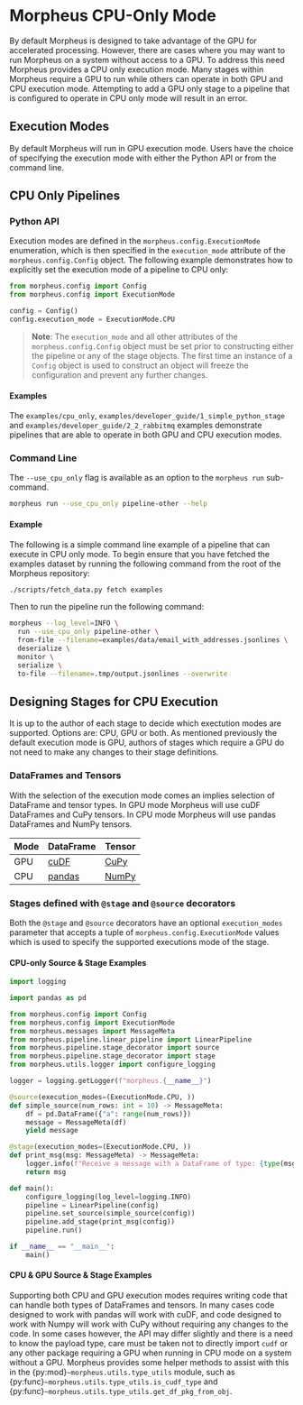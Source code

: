 <!--
SPDX-FileCopyrightText: Copyright (c) 2024, NVIDIA CORPORATION & AFFILIATES. All rights reserved.
SPDX-License-Identifier: Apache-2.0

Licensed under the Apache License, Version 2.0 (the "License");
you may not use this file except in compliance with the License.
You may obtain a copy of the License at

http://www.apache.org/licenses/LICENSE-2.0

Unless required by applicable law or agreed to in writing, software
distributed under the License is distributed on an "AS IS" BASIS,
WITHOUT WARRANTIES OR CONDITIONS OF ANY KIND, either express or implied.
See the License for the specific language governing permissions and
limitations under the License.
-->

# Morpheus CPU-Only Mode
By default Morpheus is designed to take advantage of the GPU for accelerated processing. However, there are cases where you may want to run Morpheus on a system without access to a GPU. To address this need Morpheus provides a CPU only execution mode. Many stages within Morpheus require a GPU to run while others can operate in both GPU and CPU execution mode. Attempting to add a GPU only stage to a pipeline that is configured to operate in CPU only mode will result in an error.

## Execution Modes
By default Morpheus will run in GPU execution mode. Users have the choice of specifying the execution mode with either the Python API or from the command line.

## CPU Only Pipelines
### Python API
Execution modes are defined in the `morpheus.config.ExecutionMode` enumeration, which is then specified in the `execution_mode` attribute of the `morpheus.config.Config` object. The following example demonstrates how to explicitly set the execution mode of a pipeline to CPU only:

```python
from morpheus.config import Config
from morpheus.config import ExecutionMode
```

```python
config = Config()
config.execution_mode = ExecutionMode.CPU
```

> **Note**: The `execution_mode` and all other attributes of the `morpheus.config.Config` object must be set prior to constructing either the pipeline or any of the stage objects. The first time an instance of a `Config` object is used to construct an object will freeze the configuration and prevent any further changes.

#### Examples
The `examples/cpu_only`, `examples/developer_guide/1_simple_python_stage` and `examples/developer_guide/2_2_rabbitmq` examples demonstrate pipelines that are able to operate in both GPU and CPU execution modes.

### Command Line
The `--use_cpu_only` flag is available as an option to the `morpheus run` sub-command.

```bash
morpheus run --use_cpu_only pipeline-other --help
```

#### Example
The following is a simple command line example of a pipeline that can execute in CPU only mode. To begin ensure that you have fetched the examples dataset by running the following command from the root of the Morpheus repository:
```bash
./scripts/fetch_data.py fetch examples
```

Then to run the pipeline run the following command:
```bash
morpheus --log_level=INFO \
  run --use_cpu_only pipeline-other \
  from-file --filename=examples/data/email_with_addresses.jsonlines \
  deserialize \
  monitor \
  serialize \
  to-file --filename=.tmp/output.jsonlines --overwrite
```

## Designing Stages for CPU Execution
It is up to the author of each stage to decide which exectution modes are supported. Options are: CPU, GPU or both. As mentioned previously the default execution mode is GPU, authors of stages which require a GPU do not need to make any changes to their stage definitions.

### DataFrames and Tensors
With the selection of the execution mode comes an implies selection of DataFrame and tensor types. In GPU mode Morpheus will use cuDF DataFrames and CuPy tensors. In CPU mode Morpheus will use pandas DataFrames and NumPy tensors.

|Mode|DataFrame|Tensor|
| -- | ------- | ---- |
|GPU|[cuDF](https://docs.rapids.ai/api/cudf/stable/)|[CuPy](https://cupy.dev/)|
|CPU|[pandas](https://pandas.pydata.org/)|[NumPy](https://numpy.org/)|

### Stages defined with `@stage` and `@source` decorators
Both the `@stage` and `@source` decorators have an optional `execution_modes` parameter that accepts a tuple of `morpheus.config.ExecutionMode` values which is used to specify the supported executions mode of the stage.

#### CPU-only Source & Stage Examples
```python
import logging

import pandas as pd

from morpheus.config import Config
from morpheus.config import ExecutionMode
from morpheus.messages import MessageMeta
from morpheus.pipeline.linear_pipeline import LinearPipeline
from morpheus.pipeline.stage_decorator import source
from morpheus.pipeline.stage_decorator import stage
from morpheus.utils.logger import configure_logging

logger = logging.getLogger(f"morpheus.{__name__}")

@source(execution_modes=(ExecutionMode.CPU, ))
def simple_source(num_rows: int = 10) -> MessageMeta:
    df = pd.DataFrame({"a": range(num_rows)})
    message = MessageMeta(df)
    yield message

@stage(execution_modes=(ExecutionMode.CPU, ))
def print_msg(msg: MessageMeta) -> MessageMeta:
    logger.info(f"Receive a message with a DataFrame of type: {type(msg.df)}")
    return msg

def main():
    configure_logging(log_level=logging.INFO)
    pipeline = LinearPipeline(config)
    pipeline.set_source(simple_source(config))
    pipeline.add_stage(print_msg(config))
    pipeline.run()

if __name__ == "__main__":
    main()
```

#### CPU & GPU Source & Stage Examples
Supporting both CPU and GPU execution modes requires writing code that can handle both types of DataFrames and tensors. In many cases code designed to work with pandas will work with cuDF, and code designed to work with Numpy will work with CuPy without requiring any changes to the code. In some cases however, the API may differ slightly and there is a need to know the payload type, care must be taken not to directly import `cudf` or any other package requiring a GPU when running in CPU mode on a system without a GPU. Morpheus provides some helper methods to assist with this in the {py:mod}`~morpheus.utils.type_utils` module, such as {py:func}`~morpheus.utils.type_utils.is_cudf_type` and {py:func}`~morpheus.utils.type_utils.get_df_pkg_from_obj`.
